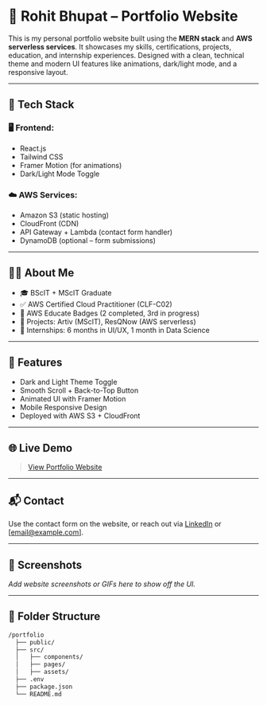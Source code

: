 # 💼 Rohit Bhupat – Portfolio Website

This is my personal portfolio website built using the **MERN stack** and **AWS serverless services**. It showcases my skills, certifications, projects, education, and internship experiences. Designed with a clean, technical theme and modern UI features like animations, dark/light mode, and a responsive layout.

---

## 🔧 Tech Stack

### 🖥 Frontend:
- React.js
- Tailwind CSS
- Framer Motion (for animations)
- Dark/Light Mode Toggle

### ☁️ AWS Services:
- Amazon S3 (static hosting)
- CloudFront (CDN)
- API Gateway + Lambda (contact form handler)
- DynamoDB (optional – form submissions)

---

## 🧑‍💻 About Me

- 🎓 BScIT + MScIT Graduate
- ✅ AWS Certified Cloud Practitioner (CLF-C02)
- 📛 AWS Educate Badges (2 completed, 3rd in progress)
- 📁 Projects: Artiv (MScIT), ResQNow (AWS serverless)
- 🧪 Internships: 6 months in UI/UX, 1 month in Data Science

---

## 🚀 Features

- Dark and Light Theme Toggle
- Smooth Scroll + Back-to-Top Button
- Animated UI with Framer Motion
- Mobile Responsive Design
- Deployed with AWS S3 + CloudFront

---

## 🌐 Live Demo

> [View Portfolio Website](https://your-cloudfront-link-or-custom-domain.com)

---

## 📬 Contact

Use the contact form on the website, or reach out via [LinkedIn](https://linkedin.com/in/yourprofile) or [email@example.com].

---

## 📸 Screenshots

_Add website screenshots or GIFs here to show off the UI._

---

## 📁 Folder Structure

```bash
/portfolio
  ├── public/
  ├── src/
  │   ├── components/
  │   ├── pages/
  │   ├── assets/
  ├── .env
  ├── package.json
  └── README.md
